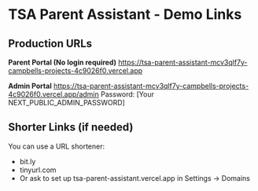 # TSA Parent Assistant - Demo Links

## Production URLs

**Parent Portal (No login required)**
https://tsa-parent-assistant-mcv3qlf7y-campbells-projects-4c9026f0.vercel.app

**Admin Portal** 
https://tsa-parent-assistant-mcv3qlf7y-campbells-projects-4c9026f0.vercel.app/admin
Password: [Your NEXT_PUBLIC_ADMIN_PASSWORD]

## Shorter Links (if needed)
You can use a URL shortener:
- bit.ly
- tinyurl.com
- Or ask to set up tsa-parent-assistant.vercel.app in Settings → Domains
